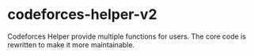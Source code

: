 # codeforces-helper-v2
Codeforces Helper provide multiple functions for users. The core code is rewritten to make it more maintainable.
